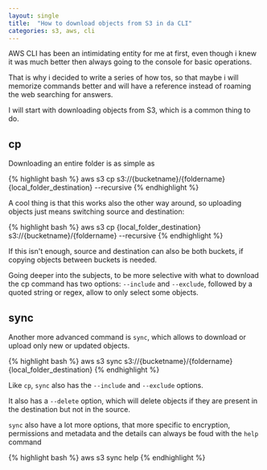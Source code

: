 ```yaml
---
layout: single
title:  "How to download objects from S3 in da CLI"
categories: s3, aws, cli
---
```

AWS CLI has been an intimidating entity for me at first, even though i knew it was much better then always going to the console for basic operations.

That is why i decided to write a series of how tos, so that maybe i will memorize commands better and will have a reference instead of roaming the web searching for answers.

I will start with downloading objects from S3, which is a common thing to do. 

## cp
Downloading an entire folder is as simple as 

{% highlight bash %}
    aws s3 cp s3://{bucketname}/{foldername} {local_folder_destination} --recursive
{% endhighlight %}

A cool thing is that this works also the other way around, so uploading objects just means switching source and destination:

{% highlight bash %}
    aws s3 cp {local_folder_destination} s3://{bucketname}/{foldername} --recursive
{% endhighlight %}

If this isn't enough, source and destination can also be both buckets, if copying objects between buckets is needed.

Going deeper into the subjects, to be more selective with what to download the cp command has two options: `--include` and `--exclude`, followed by a quoted string or regex, allow to only select some objects.

## sync
Another more advanced command is `sync`, which allows to download or upload only new or updated objects.

{% highlight bash %}
    aws s3 sync s3://{bucketname}/{foldername} {local_folder_destination}
{% endhighlight %}

Like `cp`, `sync` also has the `--include` and `--exclude` options.

It also has a `--delete` option, which will delete objects if they are present in the destination but not in the source.

`sync` also have a lot more options, that more specific to encryption, permissions and metadata and the details can always be foud with the `help` command

{% highlight bash %}
    aws s3 sync help
{% endhighlight %}